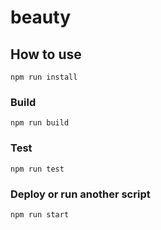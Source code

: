 # beauty

## How to use

```
npm run install
```

### Build

`npm run build` 

### Test

`npm run test`

### Deploy or run another script

`npm run start`